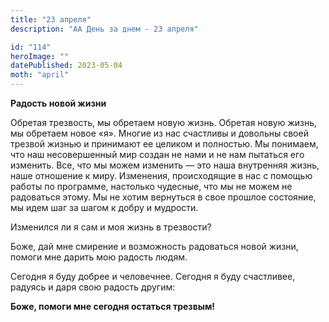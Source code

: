 ```yaml
---
title: "23 апреля"
description: "АА День за днем - 23 апреля"

id: "114"
heroImage: ""
datePublished: 2023-05-04
moth: "april"
---
```


**Радость новой жизни**

Обретая трезвость, мы обретаем новую жизнь. Обретая новую жизнь, мы обретаем
новое «я». Многие из нас счастливы и довольны своей трезвой жизнью и принимают
ее целиком и полностью. Мы понимаем, что наш несовершенный мир создан не нами
и не нам пытаться его изменить. Все, что мы можем изменить — это наша
внутренняя жизнь, наше отношение к миру. Изменения, происходящие в нас с
помощью работы по программе, настолько чудесные, что мы не можем не радоваться
этому. Мы не хотим вернуться в свое прошлое состояние, мы идем шаг за шагом к
добру и мудрости.

Изменился ли я сам и моя жизнь в трезвости?

Боже, дай мне смирение и возможность радоваться новой жизни, помоги мне дарить
мою радость людям.

Сегодня я буду добрее и человечнее. Сегодня я буду счастливее, радуясь и даря
свою радость другим:

**Боже, помоги мне сегодня остаться трезвым!**
